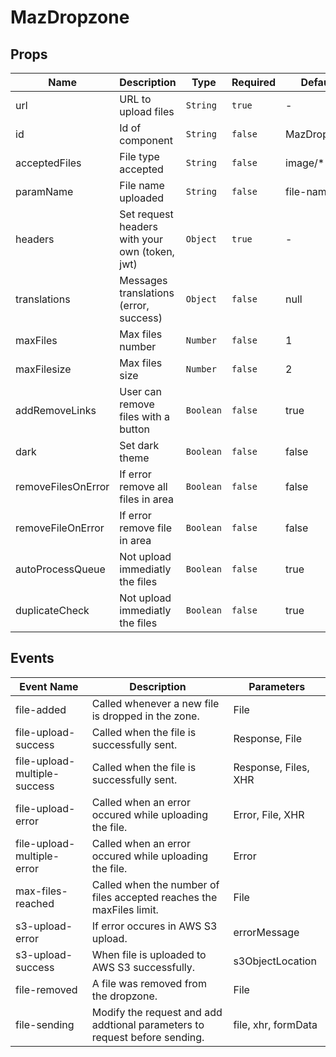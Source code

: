 # MazDropzone

## Props

<!-- @vuese:MazDropzone:props:start -->

| Name               | Description                                    | Type      | Required | Default     |
| ------------------ | ---------------------------------------------- | --------- | -------- | ----------- |
| url                | URL to upload files                            | `String`  | `true`   | -           |
| id                 | Id of component                                | `String`  | `false`  | MazDropzone |
| acceptedFiles      | File type accepted                             | `String`  | `false`  | image/\*    |
| paramName          | File name uploaded                             | `String`  | `false`  | file-name   |
| headers            | Set request headers with your own (token, jwt) | `Object`  | `true`   | -           |
| translations       | Messages translations (error, success)         | `Object`  | `false`  | null        |
| maxFiles           | Max files number                               | `Number`  | `false`  | 1           |
| maxFilesize        | Max files size                                 | `Number`  | `false`  | 2           |
| addRemoveLinks     | User can remove files with a button            | `Boolean` | `false`  | true        |
| dark               | Set dark theme                                 | `Boolean` | `false`  | false       |
| removeFilesOnError | If error remove all files in area              | `Boolean` | `false`  | false       |
| removeFileOnError  | If error remove file in area                   | `Boolean` | `false`  | false       |
| autoProcessQueue   | Not upload immediatly the files                | `Boolean` | `false`  | true        |
| duplicateCheck     | Not upload immediatly the files                | `Boolean` | `false`  | true        |

<!-- @vuese:MazDropzone:props:end -->

## Events

<!-- @vuese:MazDropzone:events:start -->

| Event Name                   | Description                                                                | Parameters           |
| ---------------------------- | -------------------------------------------------------------------------- | -------------------- |
| file-added                   | Called whenever a new file is dropped in the zone.                         | File                 |
| file-upload-success          | Called when the file is successfully sent.                                 | Response, File       |
| file-upload-multiple-success | Called when the file is successfully sent.                                 | Response, Files, XHR |
| file-upload-error            | Called when an error occured while uploading the file.                     | Error, File, XHR     |
| file-upload-multiple-error   | Called when an error occured while uploading the file.                     | Error                |
| max-files-reached            | Called when the number of files accepted reaches the maxFiles limit.       | File                 |
| s3-upload-error              | If error occures in AWS S3 upload.                                         | errorMessage         |
| s3-upload-success            | When file is uploaded to AWS S3 successfully.                              | s3ObjectLocation     |
| file-removed                 | A file was removed from the dropzone.                                      | File                 |
| file-sending                 | Modify the request and add addtional parameters to request before sending. | file, xhr, formData  |

<!-- @vuese:MazDropzone:events:end -->

